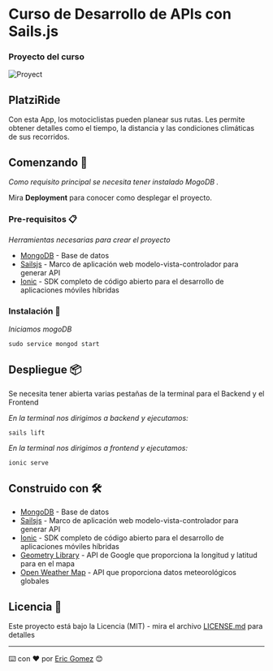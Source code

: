 # Curso de Desarrollo de APIs con Sails.js

### Proyecto del curso
![Proyect](https://static.platzi.com/media/landing-projects/proyecto_sail-js.gif)

## PlatziRide
Con esta App, los motociclistas pueden planear sus rutas. Les permite obtener detalles como el tiempo, la distancia y las condiciones climáticas de sus recorridos.

## Comenzando 🚀

_Como requisito principal se necesita tener instalado MogoDB ._

Mira **Deployment** para conocer como desplegar el proyecto.


### Pre-requisitos 📋

_Herramientas necesarias para crear el proyecto_

* [MongoDB](https://www.digitalocean.com/community/tutorials/how-to-install-mongodb-on-ubuntu-20-04-es) - Base de datos
* [Sailsjs](https://sailsjs.com/get-started) - Marco de aplicación web modelo-vista-controlador para generar API
* [Ionic](https://ionicframework.com/docs/intro/cli) - SDK completo de código abierto para el desarrollo de aplicaciones móviles híbridas 

### Instalación 🔧


_Iniciamos mogoDB_

```
sudo service mongod start

```


## Despliegue 📦

Se necesita tener abierta varias pestañas de la terminal para el Backend y el Frontend

_En la terminal nos dirigimos a backend y ejecutamos:_

```
sails lift 

```
_En la terminal nos dirigimos a frontend y ejecutamos:_

```
ionic serve

```

## Construido con 🛠️


* [MongoDB](https://www.digitalocean.com/community/tutorials/how-to-install-mongodb-on-ubuntu-20-04-es) - Base de datos
* [Sailsjs](https://sailsjs.com/get-started) - Marco de aplicación web modelo-vista-controlador para generar API
* [Ionic](https://ionicframework.com/docs/intro/cli) - SDK completo de código abierto para el desarrollo de aplicaciones móviles híbridas 
* [Geometry Library](https://developers.google.com/maps/documentation/javascript/geometry#maps_geometry_encodings-javascript) - API de Google que proporciona la longitud y latitud para en el mapa
* [Open Weather Map](https://openweathermap.org/) - API que proporciona datos meteorológicos globales


## Licencia 📄

Este proyecto está bajo la Licencia (MIT) - mira el archivo [LICENSE.md](LICENSE.md) para detalles





---
⌨️ con ❤️ por [Eric Gomez](https://github.com/ericgomez) 😊
